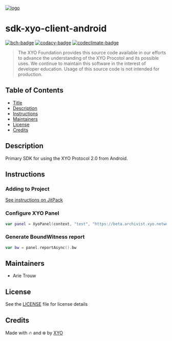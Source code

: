 [![logo][]](https://xyo.network)

# sdk-xyo-client-android

[![bch-badge][]][bch-link]
[![codacy-badge][]][codacy-link]
[![codeclimate-badge][]][codeclimate-link]

> The XYO Foundation provides this source code available in our efforts to advance the understanding of the XYO Procotol and its possible uses. We continue to maintain this software in the interest of developer education. Usage of this source code is not intended for production.

## Table of Contents

-   [Title](#sdk-xyo-client-android)
-   [Description](#description)
-   [Instructions](#instructions)
-   [Maintainers](#maintainers)
-   [License](#license)
-   [Credits](#credits)

## Description

Primary SDK for using the XYO Protocol 2.0 from Android.

## Instructions

### Adding to Project
[See instructions on JitPack](https://jitpack.io/#xyoraclenetwork/sdk-xyo-client-android)

### Configure XYO Panel
```kotlin
var panel = XyoPanel(context, "test", "https://beta.archivist.xyo.network", listOf(XyoSystemInfoWitness()))
```

### Generate BoundWitness report
```kotlin
var bw = panel.reportAsync().bw
```

## Maintainers

-   Arie Trouw

## License

See the [LICENSE](LICENSE) file for license details

## Credits

Made with 🔥 and ❄️ by [XYO](https://xyo.network)

[logo]: https://cdn.xy.company/img/brand/XYO_full_colored.png

[bch-badge]: https://bettercodehub.com/edge/badge/XYOracleNetwork/sdk-xyo-client-android?branch=master
[bch-link]: https://bettercodehub.com/results/XYOracleNetwork/sdk-xyo-client-android

[codacy-badge]: https://app.codacy.com/project/badge/Grade/e5647b5338044a958e18c0fe91b4ed4f
[codacy-link]: https://www.codacy.com/gh/XYOracleNetwork/sdk-xyo-client-swift/dashboard?utm_source=github.com&utm_medium=referral&utm_content=XYOracleNetwork/sdk-xyo-client-android&utm_campaign=Badge_Grade

[codeclimate-badge]: https://api.codeclimate.com/v1/badges/127abaccfe85048dcf38/maintainability
[codeclimate-link]: https://codeclimate.com/github/XYOracleNetwork/sdk-xyo-client-android/maintainability
